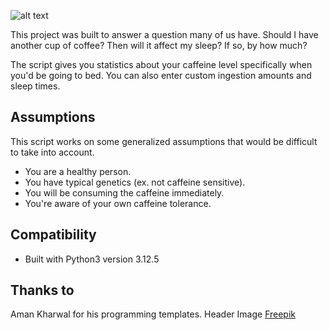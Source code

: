 ![alt text](https://github.com/Eliya-G/coffee-o-clock/blob/main/images/Header%20Image.png?raw=true)

This project was built to answer a question many of us have. Should I have another cup of coffee? Then will it affect my sleep? If so, by how much?

The script gives you statistics about your caffeine level specifically when you'd be going to bed.
You can also enter custom ingestion amounts and sleep times.

## Assumptions 

This script works on some generalized assumptions that would be difficult to take into account.

- You are a healthy person.
- You have typical genetics (ex. not caffeine sensitive).
- You will be consuming the caffeine immediately.
- You're aware of your own caffeine tolerance.

## Compatibility
- Built with Python3 version 3.12.5

## Thanks to

Aman Kharwal for his programming templates.
Header Image [Freepik](www.freepik.com)
